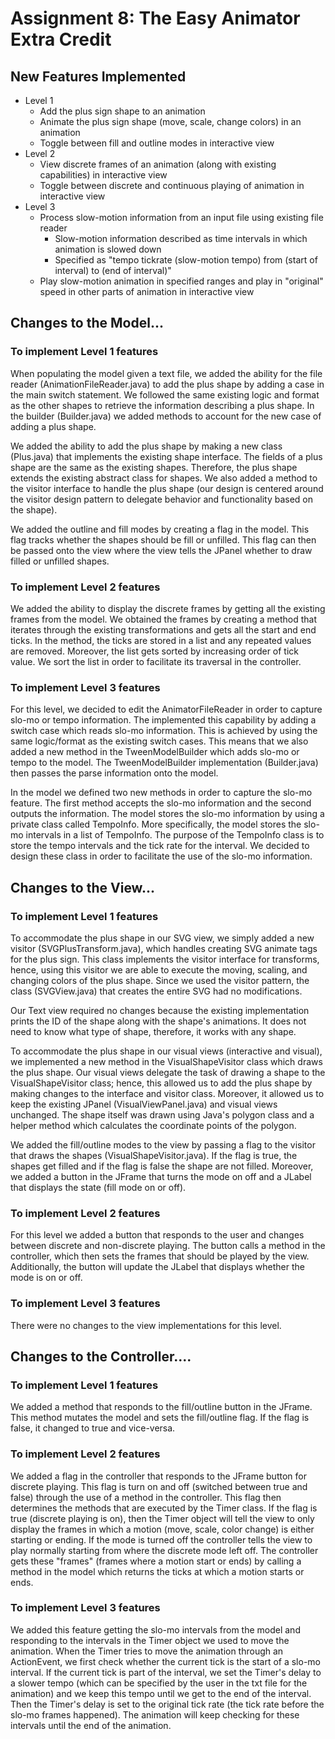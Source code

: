 # Assignment 8: The Easy Animator Extra Credit

## New Features Implemented

- Level 1
  - Add the plus sign shape to an animation
  - Animate the plus sign shape (move, scale, change colors) in an animation
  - Toggle between fill and outline modes in interactive view
- Level 2
  - View discrete frames of an animation (along with existing capabilities) in interactive view
  - Toggle between discrete and continuous playing of animation in interactive view
- Level 3
  - Process slow-motion information from an input file using existing file reader
    - Slow-motion information described as time intervals in which animation is slowed down
    - Specified as "tempo tickrate (slow-motion tempo) from (start of interval) to (end of interval)"
  - Play slow-motion animation in specified ranges and play in "original" speed in other parts of 
  animation in interactive view

## Changes to the Model...

### To implement Level 1 features

When populating the model given a text file, we added the ability for the file 
reader (AnimationFileReader.java) to add the plus shape by adding a case in the main switch 
statement. We followed the same existing logic and format as the other shapes to retrieve the 
information describing a plus shape. In the builder (Builder.java) we added methods to account for 
the new case of adding a plus shape.

We added the ability to add the plus shape by making a new class (Plus.java) that implements the
existing shape interface. The fields of a plus shape are the same as the existing shapes. 
Therefore, the plus shape extends the existing abstract class for shapes. We also added
a method to the visitor interface to handle the plus shape (our design is centered around the 
visitor design pattern to delegate behavior and functionality based on the shape).

We added the outline and fill modes by creating a flag in the model. This flag tracks whether the 
shapes should be fill or unfilled. This flag can then be passed onto the view where the view tells
the JPanel whether to draw filled or unfilled shapes. 

### To implement Level 2 features

We added the ability to display the discrete frames by getting all the existing frames from the 
model. We obtained the frames by creating a method that iterates through the 
existing transformations and gets all the start and end ticks. In the method, the ticks are stored
in a list and any repeated values are removed. Moreover, the list gets sorted by increasing order
of tick value. We sort the list in order to facilitate its traversal in the controller.

### To implement Level 3 features

For this level, we decided to edit the AnimatorFileReader in order to capture slo-mo or tempo
information. The implemented this capability by adding a switch case which reads slo-mo 
information. This is achieved by using the same logic/format as the existing switch cases. This
means that we also added a new method in the TweenModelBuilder which adds slo-mo or tempo to the
model. The TweenModelBuilder implementation (Builder.java) then passes the parse information onto
the model.

In the model we defined two new methods in order to capture the slo-mo feature. The first method
accepts the slo-mo information and the second outputs the information. The model stores the slo-mo
information by using a private class called TempoInfo. More specifically, the model stores the 
slo-mo intervals in a list of TempoInfo. The purpose of the TempoInfo class is to store the tempo
intervals and the tick rate for the interval. We decided to design these class in order to 
facilitate the use of the slo-mo information.

## Changes to the View...

### To implement Level 1 features

To accommodate the plus shape in our SVG view, we simply added a new visitor
(SVGPlusTransform.java), which handles creating SVG animate tags for the plus sign. This class
implements the visitor interface for transforms, hence, using this visitor we are able
to execute the moving, scaling, and changing colors of the plus shape. Since we used the
visitor pattern, the class (SVGView.java) that creates the entire SVG had no modifications.

Our Text view required no changes because the existing implementation prints the ID of the
shape along with the shape's animations. It does not need to know what type of shape, therefore,
it works with any shape.

To accommodate the plus shape in our visual views (interactive and visual), we implemented a new 
method in the VisualShapeVisitor class which draws the plus shape. Our visual views delegate 
the task of drawing a shape to the VisualShapeVisitor class; hence, this allowed us to add the 
plus shape by making changes to the interface and visitor class. Moreover, it allowed us to 
keep the existing JPanel (VisualViewPanel.java) and visual views unchanged. The shape itself was
drawn using Java's polygon class and a helper method which calculates the coordinate points of the
polygon.

We added the fill/outline modes to the view by passing a flag to the visitor that draws the 
shapes (VisualShapeVisitor.java). If the flag is true, the shapes get filled and if the flag is
false the shape are not filled. Moreover, we added a button in the JFrame that turns the mode on
off and a JLabel that displays the state (fill mode on or off). 

### To implement Level 2 features

For this level we added a button that responds to the user and changes between discrete and 
non-discrete playing. The button calls a method in the controller, which then sets the frames
that should be played by the view. Additionally, the button will update the JLabel that displays 
whether the mode is on or off.

### To implement Level 3 features

There were no changes to the view implementations for this level.

## Changes to the Controller....

### To implement Level 1 features

We added a method that responds to the fill/outline button in the JFrame. This method mutates the 
model and sets the fill/outline flag. If the flag is false, it changed to true and vice-versa. 

### To implement Level 2 features

We added a flag in the controller that responds to the JFrame button for discrete playing. This
flag is turn on and off (switched between true and false) through the use of a method in the
controller. This flag then determines the methods that are executed by the Timer class. If the flag
is true (discrete playing is on), then the Timer object will tell the view to only display the 
frames in which a motion (move, scale, color change) is either starting or ending. If the mode is
turned off the controller tells the view to play normally starting from where the discrete mode 
left off. The controller gets these "frames" (frames where a motion start or ends) by calling
a method in the model which returns the ticks at which a motion starts or ends. 

### To implement Level 3 features

We added this feature getting the slo-mo intervals from the model and responding to the intervals
in the Timer object we used to move the animation. When the Timer tries to move the animation 
through an ActionEvent, we first check whether the current tick is the start of a slo-mo interval.
If the current tick is part of the interval, we set the Timer's delay to a slower tempo 
(which can be specified by the user in the txt file for the animation) and we keep this tempo until
we get to the end of the interval. Then the Timer's delay is set to the original tick rate 
(the tick rate before the slo-mo frames happened). The animation will keep checking for these 
intervals until the end of the animation.